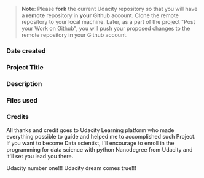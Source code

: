 >**Note**: Please **fork** the current Udacity repository so that you will have a **remote** repository in **your** Github account. Clone the remote repository to your local machine. Later, as a part of the project "Post your Work on Github", you will push your proposed changes to the remote repository in your Github account.

### Date created


### Project Title


### Description

### Files used


### Credits

All thanks and credit goes to Udacity Learning platform who made everything possible to guide and helped me to accomplished
such Project.
If you want to become Data scientist, I'll encourage to enroll in the programming for data science with python Nanodegree from Udacity and it'll set you lead you there.

Udacity number one!!!
Udacity dream comes true!!!  
